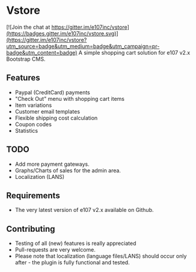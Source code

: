# Vstore

[![Join the chat at https://gitter.im/e107inc/vstore](https://badges.gitter.im/e107inc/vstore.svg)](https://gitter.im/e107inc/vstore?utm_source=badge&utm_medium=badge&utm_campaign=pr-badge&utm_content=badge)
A simple shopping cart solution for e107 v2.x Bootstrap CMS. 

## Features
* Paypal (CreditCard) payments
* "Check Out" menu with shopping cart items
* Item variations
* Customer email templates
* Flexible shipping cost calculation
* Coupon codes
* Statistics

## TODO
* Add more payment gateways. 
* Graphs/Charts of sales for the admin area. 
* Localization (LANS)

## Requirements
* The very latest version of e107 v2.x available on Github. 

## Contributing
* Testing of all (new) features is really appreciated
* Pull-requests are very welcome. 
* Please note that localization (language files/LANS) should occur only after - the plugin is fully functional and tested. 

